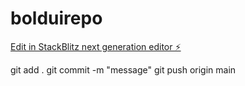 # bolduirepo

[Edit in StackBlitz next generation editor ⚡️](https://stackblitz.com/~/github.com/andrewbouras/bolduirepo)

git add .
git commit -m "message"
git push origin main